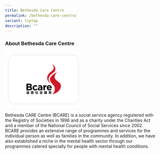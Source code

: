 ```yaml
---
title: Bethesda Care Centre
permalink: /bethesda-care-centre/
variant: tiptap
description: ""
---
```

<h3>About Bethesda Care Centre</h3>
<p></p>
<p></p>
<div class="isomer-image-wrapper">
<img style="width: 50%;" height="auto" width="100%" alt="" src="/images/Group_7270_1.png">
</div>
<p>Bethesda CARE Centre (BCARE) is a social service agency registered with
the Registry of Societies in 1996 and as a charity under the Charities
Act and a member of the National Council of Social Services since 2002.
BCARE provides an extensive range of programmes and services for the individual
person as well as families in the community. In addition, we have also
established a niche in the mental health sector through our programmes
catered specially for people with mental health conditions.</p>
<p></p>
<p></p>